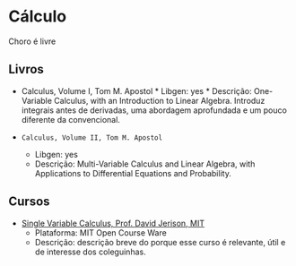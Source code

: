 # Cálculo
Choro é livre

## Livros
  *  Calculus, Volume I, Tom M. Apostol
    * Libgen: yes
    * Descrição: One-Variable Calculus, with an Introduction to Linear Algebra. Introduz integrais antes de derivadas, uma abordagem aprofundada e um pouco diferente da convencional.
  * 	Calculus, Volume II, Tom M. Apostol
    * Libgen: yes
    * Descrição: Multi-Variable Calculus and Linear Algebra, with Applications to Differential Equations and Probability.  
  
## Cursos
  * [Single Variable Calculus, Prof. David Jerison, MIT](https://ocw.mit.edu/courses/mathematics/18-01sc-single-variable-calculus-fall-2010/)
    * Plataforma: MIT Open Course Ware
    * Descrição: descrição breve do porque esse curso é relevante, útil e de interesse dos coleguinhas.
